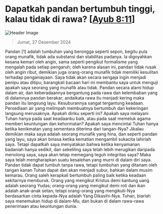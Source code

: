 
# Dapatkah pandan bertumbuh tinggi, kalau tidak di rawa? [[Ayub 8:11](http://alkitab.sabda.org/?Ayub%208:11)]

![Header Image](https://alkitab.app/slice/sunrise.jpg)

> Jumat, 27 Desember 2024

Pandan [1] adalah tumbuhan yang berongga seperti sepon, begitu pula orang munafik, tidak ada substansi dan stabilitas padanya. Ia digoyahkan kesana kemari oleh angin, sama seperti pengikut formalisme yang mengalah pada setiap pengaruh; oleh karena alasan ini, pandan tidak rusak oleh angin ribut, demikian juga orang-orang munafik tidak memiliki kesulitan terhadap penganiayaan. Saya tidak akan secara sengaja ingin menjadi penipu atau ditipu; barangkali bacaan hari ini membantu saya untuk menguji apakah saya seorang yang munafik atau tidak. Pandan secara alami hidup dalam air, dan keberadaannya bergantung pada rawa dan kelembaban yang di dalamnya pandan berakar; andaikata rawa itu menjadi kering maka pandan itu langsung layu. Kesuburannya sangat tergantung keadaan. Persediaan air yang melimpah membuatnya bertumbuh dan kekeringan langsung merusaknya. Apakah diriku seperti ini? Apakah saya melayani Tuhan hanya pada saat keadaanku baik, atau pada saat memeluk agama memberi keuntungan dan kehormatan? Apakah saya mencintai Tuhan hanya ketika kenikmatan yang sementara diterima dari tangan-Nya? Jikalau demikian maka saya adalah seorang munafik yang hina, dan seperti pandan yang layu, saya akan binasa ketika kematian mengambil sukacita lahiriah saya. Tetapi dapatkah saya menyatakan bahwa ketika kenyamanan badaniah hanya sedikit, dan sekeliling saya telah lebih merugikan daripada menolong saya, saya akan tetap memegang teguh integritas saya? Maka saya telah mengharapkan suatu kesalehan yang murni di dalam diri saya. Pandan tidak dapat tumbuh tanpa rawa, tetapi tumbuhan yang ditanam oleh tangan kanan Tuhan dapat dan akan menjadi subur, bahkan dalam musim kemarau. Orang saleh kerapkali bertumbuh paling baik ketika keadaan sekitarnya memburuk. Orang yang mengikut Kristus demi kantung uang adalah seorang Yudas; orang-orang yang mengikut demi roti dan ikan adalah anak-anak setan; tetapi orang-orang yang mengikuti-Nya berdasarkan cinta kepada-Nya adalah Yang Dikasihi-Nya. Tuhan, biarlah saya menemukan hidup di dalam-Mu, dan bukan di dalam rawa-rawa penerimaan atau keuntungan dunia.
    